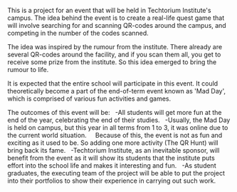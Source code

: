 This is a project for an event that will be held in Techtorium Institute's campus.
The idea behind the event is to create a real-life quest game that will involve searching for and scanning QR-codes around the campus, 
and competing in the number of the codes scanned.

The idea was inspired by the rumour from the institute. 
There already are several QR-codes around the facility, and if you scan them all, you get to receive some prize from the institute. 
So this idea emerged to bring the rumour to life.

It is expected that the entire school will participate in this event. 
It could theoretically become a part of the end-of-term event known as 'Mad Day', which is comprised of various fun activities and games.

The outcomes of this event will be:
  -All students will get more fun at the end of the year, celebrating the end of their studies.
  -Usually, the Mad Day is held on campus, but this year in all terms from 1 to 3, it was online due to the current world situation. 
    Because of this, the event is not as fun and exciting as it used to be. So adding one more activity (The QR Hunt) will bring back its fame.
  -Techtorium Institute, as an inevitable sponsor, will benefit from the event
    as it will show its students that the institute puts effort into the school life and makes it interesting and fun.
  -As student graduates, the executing team of the project will be able to put the project into their portfolios to show their experience in carrying out such work.
